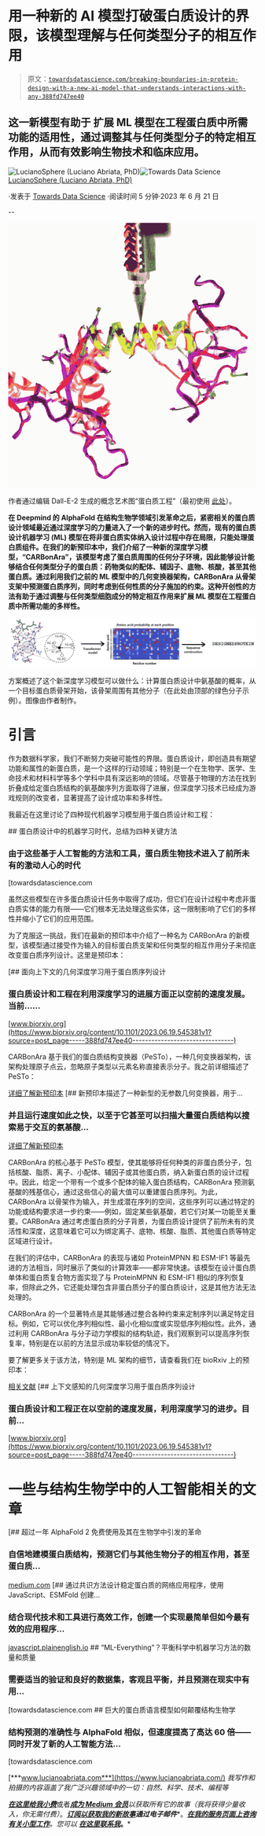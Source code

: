 # 用一种新的 AI 模型打破蛋白质设计的界限，该模型理解与任何类型分子的相互作用

> 原文：[`towardsdatascience.com/breaking-boundaries-in-protein-design-with-a-new-ai-model-that-understands-interactions-with-any-388fd747ee40`](https://towardsdatascience.com/breaking-boundaries-in-protein-design-with-a-new-ai-model-that-understands-interactions-with-any-388fd747ee40)

## 这一新模型有助于 **扩展 ML 模型在工程蛋白质中所需功能的适用性，通过调整其与任何类型分子的特定相互作用，从而有效影响生物技术和临床应用。**

[](https://lucianosphere.medium.com/?source=post_page-----388fd747ee40--------------------------------)![LucianoSphere (Luciano Abriata, PhD)](https://lucianosphere.medium.com/?source=post_page-----388fd747ee40--------------------------------)[](https://towardsdatascience.com/?source=post_page-----388fd747ee40--------------------------------)![Towards Data Science](https://towardsdatascience.com/?source=post_page-----388fd747ee40--------------------------------) [LucianoSphere (Luciano Abriata, PhD)](https://lucianosphere.medium.com/?source=post_page-----388fd747ee40--------------------------------)

·发表于 [Towards Data Science](https://towardsdatascience.com/?source=post_page-----388fd747ee40--------------------------------) ·阅读时间 5 分钟·2023 年 6 月 21 日

--

![](img/e3fcdb27db7b7b4c76aa9f48fa1aacbb.png)

作者通过编辑 Dall-E-2 生成的概念艺术图“蛋白质工程”（最初使用 [此处](https://medium.com/advances-in-biological-science/how-computer-modeling-simulations-and-artificial-intelligence-impact-protein-engineering-in-4d8473bd59ff)）。

**在 Deepmind 的 AlphaFold 在结构生物学领域引发革命之后，紧密相关的蛋白质设计领域最近通过深度学习的力量进入了一个新的进步时代。然而，现有的蛋白质设计机器学习 (ML) 模型在将非蛋白质实体纳入设计过程中存在局限，只能处理蛋白质组件。在我们的新预印本中，我们介绍了一种新的深度学习模型，“CARBonAra”，该模型考虑了蛋白质周围的任何分子环境，因此能够设计能够结合任何类型分子的蛋白质：药物类似的配体、辅因子、底物、核酸，甚至其他蛋白质。通过利用我们之前的 ML 模型中的几何变换器架构，CARBonAra 从骨架支架中预测蛋白质序列，同时考虑到任何性质的分子施加的约束。这种开创性的方法有助于通过调整与任何类型细胞成分的特定相互作用来扩展 ML 模型在工程蛋白质中所需功能的多样性。**

![](img/ec37d143fa618953a8877814295d4744.png)

方案概述了这个新深度学习模型可以做什么：计算蛋白质设计中氨基酸的概率，从一个目标蛋白质骨架开始，该骨架周围有其他分子（在此处由顶部的绿色分子示例）。图像由作者制作。

# 引言

作为数据科学家，我们不断努力突破可能性的界限。蛋白质设计，即创造具有期望功能和属性的新蛋白质，是一个这样的行动领域；特别是一个在生物学、医学、生命技术和材料科学等多个学科中具有深远影响的领域。尽管基于物理的方法在找到折叠成给定蛋白质结构的氨基酸序列方面取得了进展，但深度学习技术已经成为游戏规则的改变者，显著提高了设计成功率和多样性。

我最近在这里讨论了四种现代机器学习模型用于蛋白质设计和工程：

[](/the-era-of-machine-learning-for-protein-design-summarized-in-four-key-methods-d6f1dac5de96?source=post_page-----388fd747ee40--------------------------------) ## 蛋白质设计中的机器学习时代，总结为四种关键方法

### 由于这些基于人工智能的方法和工具，蛋白质生物技术进入了前所未有的激动人心的时代

[towardsdatascience.com

虽然这些模型在许多蛋白质设计任务中取得了成功，但它们在设计过程中考虑非蛋白质实体的能力有限——它们根本无法处理这些实体，这一限制影响了它们的多样性并缩小了它们的应用范围。

为了克服这一挑战，我们在最新的预印本中介绍了一种名为 CARBonAra 的新模型，该模型通过接受作为输入的目标蛋白质支架和任何类型的相互作用分子来彻底改变蛋白质序列设计。这里是预印本：

[](https://www.biorxiv.org/content/10.1101/2023.06.19.545381v1?source=post_page-----388fd747ee40--------------------------------) [## 面向上下文的几何深度学习用于蛋白质序列设计

### 蛋白质设计和工程在利用深度学习的进展方面正以空前的速度发展。当前……

[www.biorxiv.org](https://www.biorxiv.org/content/10.1101/2023.06.19.545381v1?source=post_page-----388fd747ee40--------------------------------)

CARBonAra 基于我们的蛋白质结构变换器（PeSTo），一种几何变换器架构，该架构处理原子点云，忽略原子类型以元素名称直接表示分子。我之前详细描述了 PeSTo：

[详细了解新预印本](https://towardsdatascience.com/new-preprint-describes-a-novel-parameter-free-geometric-transformer-of-atomic-coordinates-to-c6545150855e?source=post_page-----388fd747ee40--------------------------------) [## 新预印本描述了一种新型的无参数几何变换器，用于…

### 并且运行速度如此之快，以至于它甚至可以扫描大量蛋白质结构以搜索易于交互的氨基酸…

[详细了解新预印本](https://towardsdatascience.com/new-preprint-describes-a-novel-parameter-free-geometric-transformer-of-atomic-coordinates-to-c6545150855e?source=post_page-----388fd747ee40--------------------------------)

CARBonAra 的核心基于 PeSTo 模型，使其能够将任何种类的非蛋白质分子，包括核酸、脂质、离子、小配体、辅因子或其他蛋白质，纳入新蛋白质的设计过程中。因此，给定一个带有一个或多个配体的输入蛋白质结构，CARBonAra 预测氨基酸的残基信心，通过这些信心的最大值可以重建蛋白质序列。为此，CARBonAra 以骨架作为输入，并生成潜在序列的空间，这些序列可以通过特定的功能或结构要求进一步约束——例如，固定某些氨基酸，若它们对某一功能至关重要。CARBonAra 通过考虑蛋白质的分子背景，为蛋白质设计提供了前所未有的灵活性和深度，这意味着它可以为绑定离子、底物、核酸、脂质、其他蛋白质等特定区域进行设计。

在我们的评估中，CARBonAra 的表现与诸如 ProteinMPNN 和 ESM-IF1 等最先进的方法相当，同时展示了类似的计算效率——都非常快速。该模型在设计蛋白质单体和蛋白质复合物方面实现了与 ProteinMPNN 和 ESM-IF1 相似的序列恢复率，但除此之外，它还能处理包含非蛋白质分子的蛋白质设计，这是其他方法无法处理的。

CARBonAra 的一个显著特点是其能够通过整合各种约束来定制序列以满足特定目标。例如，它可以优化序列相似性、最小化相似度或实现低序列相似性。此外，通过利用 CARBonAra 与分子动力学模拟的结构轨迹，我们观察到可以提高序列恢复率，特别是在以前的方法显示成功率较低的情况下。

要了解更多关于该方法，特别是 ML 架构的细节，请查看我们在 bioRxiv 上的预印本：

[相关文献](https://www.biorxiv.org/content/10.1101/2023.06.19.545381v1?source=post_page-----388fd747ee40--------------------------------) [## 上下文感知的几何深度学习用于蛋白质序列设计

### 蛋白质设计和工程正在以空前的速度发展，利用深度学习的进步。目前…

[www.biorxiv.org](https://www.biorxiv.org/content/10.1101/2023.06.19.545381v1?source=post_page-----388fd747ee40--------------------------------)

# 一些与结构生物学中的人工智能相关的文章

[](https://medium.com/advances-in-biological-science/over-one-year-of-alphafold-2-free-for-everyone-to-use-and-of-the-revolution-it-triggered-in-biology-f12cac8c88c6?source=post_page-----388fd747ee40--------------------------------) [## 超过一年 AlphaFold 2 免费使用及其在生物学中引发的革命

### 自信地建模蛋白质结构，预测它们与其他生物分子的相互作用，甚至蛋白质…

[medium.com](https://medium.com/advances-in-biological-science/over-one-year-of-alphafold-2-free-for-everyone-to-use-and-of-the-revolution-it-triggered-in-biology-f12cac8c88c6?source=post_page-----388fd747ee40--------------------------------) [](https://javascript.plainenglish.io/a-web-app-to-design-stable-proteins-via-the-consensus-method-created-with-javascript-esmfold-and-d319d2441ae7?source=post_page-----388fd747ee40--------------------------------) [## 通过共识方法设计稳定蛋白质的网络应用程序，使用 JavaScript、ESMFold 创建…

### 结合现代技术和工具进行高效工作，创建一个实现最简单但如今最有效的应用程序…

[javascript.plainenglish.io](https://javascript.plainenglish.io/a-web-app-to-design-stable-proteins-via-the-consensus-method-created-with-javascript-esmfold-and-d319d2441ae7?source=post_page-----388fd747ee40--------------------------------) [](/ml-everything-balancing-quantity-and-quality-in-machine-learning-methods-for-science-baa0477f5ac9?source=post_page-----388fd747ee40--------------------------------) ## “ML-Everything”？平衡科学中机器学习方法的数量和质量

### 需要适当的验证和良好的数据集，客观且平衡，并且预测在现实中有用…

[towardsdatascience.com [](/how-huge-protein-language-models-could-disrupt-structural-biology-6b98193f880b?source=post_page-----388fd747ee40--------------------------------) ## 巨大的蛋白质语言模型如何颠覆结构生物学

### 结构预测的准确性与 AlphaFold 相似，但速度提高了高达 60 倍——同时开发了新的人工智能方法…

[towardsdatascience.com

[***www.lucianoabriata.com***](https://www.lucianoabriata.com/) *我写作和拍摄的内容涵盖了我广泛兴趣领域中的一切：自然、科学、技术、编程等*

[***在这里给我小费***](https://lucianoabriata.altervista.org/office/donations.html)或者[***成为 Medium 会员***](https://lucianosphere.medium.com/membership)*以获取所有它的故事（我将获得少量收入，你无需付费）*。[***订阅以获取我的新故事***](https://lucianosphere.medium.com/subscribe)***通过电子邮件****。***[***在我的服务页面上咨询有关小型工作***](https://lucianoabriata.altervista.org/services/index.html)*。您可以* [***在这里联系我***](https://lucianoabriata.altervista.org/office/contact.html)***。***
